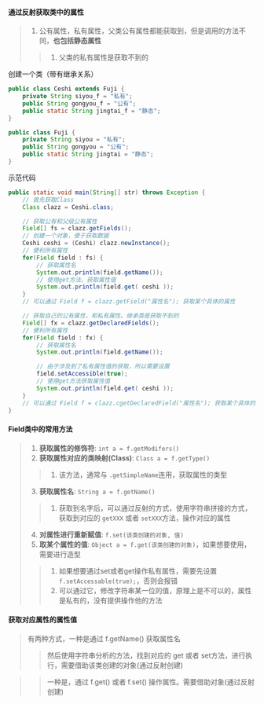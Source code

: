 

#### 通过反射获取类中的属性
> 1. 公有属性，私有属性，父类公有属性都能获取到，但是调用的方法不同，**也包括静态属性**
>> 1. 父类的私有属性是获取不到的

创建一个类（带有继承关系）
```java
public class Ceshi extends Fuji {
    private String siyou_f = "私有";
    public String gongyou_f = "公有";
    public static String jingtai_f = "静态";
}

public class Fuji {
    private String siyou = "私有";
    public String gongyou = "公有";
    public static String jingtai = "静态";
}
```

示范代码
```java
public static void main(String[] str) throws Exception {
    // 首先获取Class
    Class clazz = Ceshi.class;

    // 获取公有和父级公有属性
    Field[] fs = clazz.getFields();
    // 创建一个对象，便于获取数据
    Ceshi ceshi = (Ceshi) clazz.newInstance();
    // 便利所有属性
    for(Field field : fs) {
        // 获取属性名
        System.out.println(field.getName());
        // 使用get方法，获取属性值
        System.out.println(field.get( ceshi ));
    }
    // 可以通过 Field f = clazz.getField("属性名"); 获取某个具体的属性

    // 获取自己的公有属性，和私有属性。继承类是获取不到的
    Field[] fx = clazz.getDeclaredFields();
    // 便利所有属性
    for(Field field : fx) {
        // 获取属性名
        System.out.println(field.getName());

        // 由于涉及到了私有属性值的获取，所以需要设置
        field.setAccessible(true);
        // 使用get方法获取属性值
        System.out.println(field.get( ceshi ));
    }
    // 可以通过 Field f = clazz.cgetDeclaredField("属性名"); 获取某个具体的属性
}
```



    
#### Field类中的常用方法
> 1. **获取属性的修饰符**: `int a = f.getModifers()` 
> 2. **获取属性对应的类映射(Class)**: `Class a = f.getType()`  
>> 1. 该方法，通常与 `.getSimpleName`连用，获取属性的类型
> 3. **获取属性名**: `String a = f.getName()` 
>> 1. 获取到名字后，可以通过反射的方式，使用字符串拼接的方式，获取到对应的 `getXXX` 或者 `setXXX`方法，操作对应的属性
> 4. **对属性进行重新赋值**: `f.set(该类创建的对象, 值)`  
> 5. **取某个属性的值**: `Object a = f.get(该类创建的对象)`，如果想要使用，需要进行造型
>> 1. 如果想要通过set或者get操作私有属性，需要先设置 `f.setAccessable(true);`，否则会报错 
>> 2. 可以通过它，修改字符串某一位的值，原理上是不可以的，属性是私有的，没有提供操作他的方法


#### 获取对应属性的属性值
> 有两种方式，一种是通过 f.getName() 获取属性名
>> 然后使用字符串分析的方法，找到对应的 get 或者 set方法，进行执行，需要借助该类创建的对象(通过反射创建)

>> 一种是，通过 f.get() 或者 f.set() 操作属性。需要借助对象(通过反射创建)